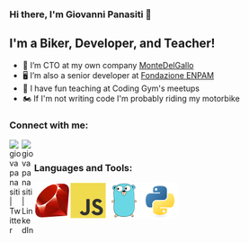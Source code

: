 ### Hi there, I'm Giovanni Panasiti 👋

## I'm a Biker, Developer, and Teacher!
- 🌱 I’m CTO at my own company [MonteDelGallo](https://montedelgallo.com/)
- 🖥 I’m also a senior developer at [Fondazione ENPAM](https://www.enpam.it/)
- 👯 I have fun teaching at Coding Gym's meetups
- 🏍 If I'm not writing code I'm probably riding my motorbike 

### Connect with me:

[<img align="left" alt="giovapanasiti | Twitter" width="22px" src="https://cdn.jsdelivr.net/npm/simple-icons@v3/icons/twitter.svg" />](http://twitter.com/giovapanasiti)
[<img align="left" alt="giovapanasiti | LinkedIn" width="22px" src="https://cdn.jsdelivr.net/npm/simple-icons@v3/icons/linkedin.svg" />](http://linkedin.it/in/giovapanasiti)

<br />

### Languages and Tools:

[<img align="left" alt="HTML5" width="64px" src="https://raw.githubusercontent.com/devicons/devicon/master/icons/ruby/ruby-original.svg"/>]()
[<img align="left" alt="HTML5" width="64px" src="https://raw.githubusercontent.com/devicons/devicon/master/icons/javascript/javascript-original.svg"/>]()
[<img align="left" alt="HTML5" width="64px" src="https://raw.githubusercontent.com/devicons/devicon/master/icons/go/go-original.svg"/>]()
[<img align="left" alt="HTML5" width="64px" src="https://raw.githubusercontent.com/devicons/devicon/master/icons/python/python-original.svg"/>]()